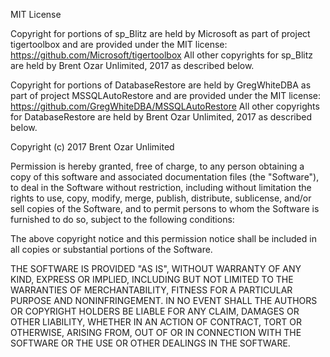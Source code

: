 MIT License
 
Copyright for portions of sp_Blitz are held by Microsoft as part of project     
tigertoolbox and are provided under the MIT license:
https://github.com/Microsoft/tigertoolbox
All other copyrights for sp_Blitz are held by Brent Ozar Unlimited, 2017 as
described below.

Copyright for portions of DatabaseRestore are held by GregWhiteDBA as part
of project MSSQLAutoRestore and are provided under the MIT license:
https://github.com/GregWhiteDBA/MSSQLAutoRestore
All other copyrights for DatabaseRestore are held by Brent Ozar Unlimited, 2017
as described below.



Copyright (c) 2017 Brent Ozar Unlimited

Permission is hereby granted, free of charge, to any person obtaining a copy
of this software and associated documentation files (the "Software"), to deal
in the Software without restriction, including without limitation the rights
to use, copy, modify, merge, publish, distribute, sublicense, and/or sell
copies of the Software, and to permit persons to whom the Software is
furnished to do so, subject to the following conditions:

The above copyright notice and this permission notice shall be included in all
copies or substantial portions of the Software.

THE SOFTWARE IS PROVIDED "AS IS", WITHOUT WARRANTY OF ANY KIND, EXPRESS OR
IMPLIED, INCLUDING BUT NOT LIMITED TO THE WARRANTIES OF MERCHANTABILITY,
FITNESS FOR A PARTICULAR PURPOSE AND NONINFRINGEMENT. IN NO EVENT SHALL THE
AUTHORS OR COPYRIGHT HOLDERS BE LIABLE FOR ANY CLAIM, DAMAGES OR OTHER
LIABILITY, WHETHER IN AN ACTION OF CONTRACT, TORT OR OTHERWISE, ARISING FROM,
OUT OF OR IN CONNECTION WITH THE SOFTWARE OR THE USE OR OTHER DEALINGS IN THE 
SOFTWARE.  
